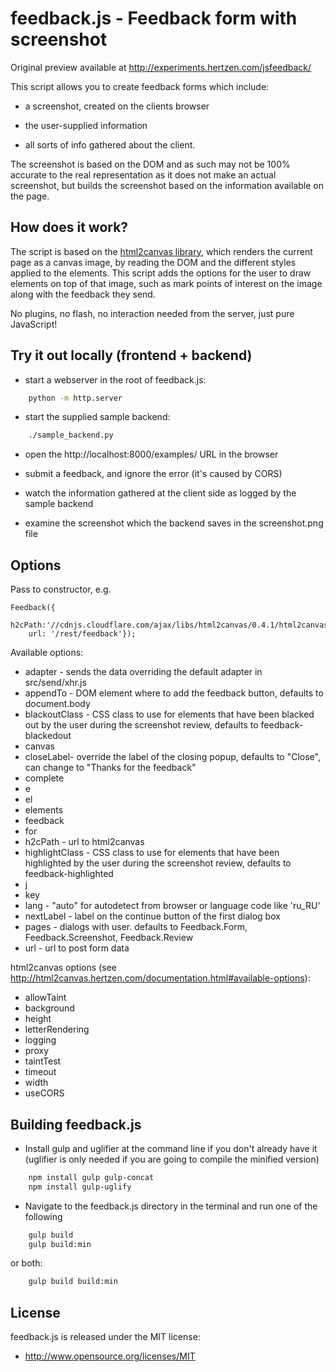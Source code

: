 feedback.js - Feedback form with screenshot
===========================================

Original preview available at http://experiments.hertzen.com/jsfeedback/

This script allows you to create feedback forms which include:

- a screenshot, created on the clients browser

- the user-supplied information

- all sorts of info gathered about the client.

The screenshot is based on the DOM and as such may not be 100% accurate to the real representation as it does not make an actual screenshot, but builds the screenshot based on the information available on the page.

## How does it work? ##

The script is based on the <a href="http://html2canvas.hertzen.com/">html2canvas library</a>, which renders the current page as a canvas image, by reading the DOM and the different styles applied to the elements. This script adds the options for the user to draw elements on top of that image, such as mark points of interest on the image along with the feedback they send.

No plugins, no flash, no interaction needed from the server, just pure JavaScript!

## Try it out locally (frontend + backend) ##

- start a webserver in the root of feedback.js:
```bash
    python -m http.server
```

- start the supplied sample backend:
```bash
    ./sample_backend.py
```

- open the http://localhost:8000/examples/ URL in the browser

- submit a feedback, and ignore the error (it's caused by CORS)

- watch the information gathered at the client side as logged by the sample backend

- examine the screenshot which the backend saves in the screenshot.png file

## Options ##

Pass to constructor, e.g.

    Feedback({
        h2cPath:'//cdnjs.cloudflare.com/ajax/libs/html2canvas/0.4.1/html2canvas.min.js',
        url: '/rest/feedback'});

Available options:

* adapter - sends the data overriding the default adapter in src/send/xhr.js
* appendTo - DOM element where to add the feedback button, defaults to document.body
* blackoutClass - CSS class to use for elements that have been blacked out by the user during the screenshot review, defaults to feedback-blackedout
* canvas
* closeLabel- override the label of the closing popup, defaults to "Close", can change to "Thanks for the feedback"
* complete
* e
* el
* elements
* feedback
* for
* h2cPath - url to html2canvas
* highlightClass - CSS class to use for elements that have been highlighted by the user during the screenshot review, defaults to  feedback-highlighted
* j
* key
* lang - "auto" for autodetect from browser or language code like 'ru_RU'
* nextLabel - label on the continue button of the first dialog box
* pages - dialogs with user.  defaults to Feedback.Form, Feedback.Screenshot, Feedback.Review
* url - url to post form data

html2canvas options (see http://html2canvas.hertzen.com/documentation.html#available-options):
* allowTaint
* background
* height
* letterRendering
* logging
* proxy
* taintTest
* timeout
* width
* useCORS

## Building feedback.js ##

- Install gulp and uglifier at the command line if you don't already have it (uglifier is only needed if you are going to compile the minified version)
```bash
    npm install gulp gulp-concat
    npm install gulp-uglify
```

- Navigate to the feedback.js directory in the terminal and run one of the following
```bash
    gulp build
    gulp build:min
```
  or both:
```bash
    gulp build build:min
```

## License ##
 
feedback.js is released under the MIT license:

* http://www.opensource.org/licenses/MIT